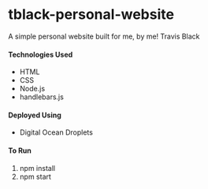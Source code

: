 # tblack-personal-website
A simple personal website built for me, by me! Travis Black


#### Technologies Used
+ HTML
+ CSS
+ Node.js
+ handlebars.js

#### Deployed Using
+ Digital Ocean Droplets

#### To Run
1. npm install
2. npm start
